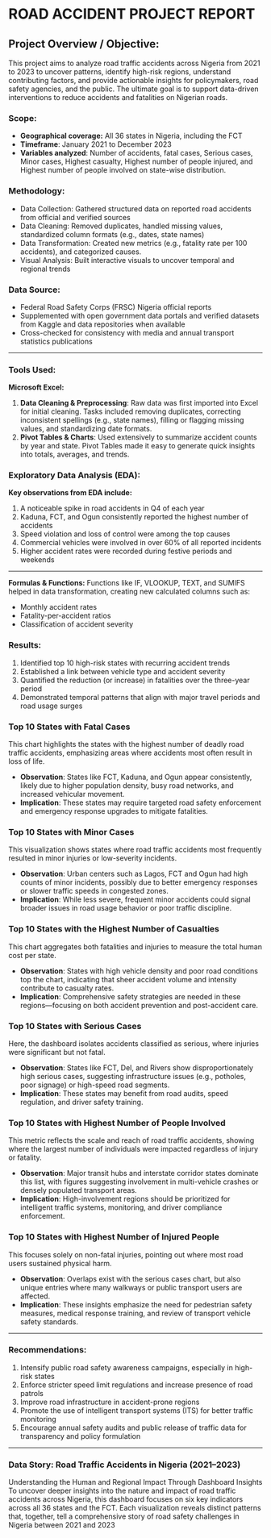 # ROAD ACCIDENT PROJECT REPORT

## **Project Overview / Objective:**
This project aims to analyze road traffic accidents across Nigeria from 2021 to 2023 to uncover patterns, identify high-risk regions, understand contributing factors, and provide actionable insights for policymakers, road safety agencies, and the public. The ultimate goal is to support data-driven interventions to reduce accidents and fatalities on Nigerian roads.

### **Scope:**
* **Geographical coverage:** All 36 states in Nigeria, including the FCT
* **Timeframe**: January 2021 to December 2023
* **Variables analyzed**: Number of accidents, fatal cases, Serious cases, Minor cases, Highest casualty, Highest number of people injured, and Highest number of people involved on state-wise distribution.

### **Methodology:**
* Data Collection: Gathered structured data on reported road accidents from official and verified sources
* Data Cleaning: Removed duplicates, handled missing values, standardized column formats (e.g., dates, state names)
* Data Transformation: Created new metrics (e.g., fatality rate per 100 accidents), and categorized causes.
* Visual Analysis: Built interactive visuals to uncover temporal and regional trends

### **Data Source:**
* Federal Road Safety Corps (FRSC) Nigeria official reports
* Supplemented with open government data portals and verified datasets from Kaggle and data repositories when available
* Cross-checked for consistency with media and annual transport statistics publications

---
### **Tools Used:**
**Microsoft Excel:**
1. **Data Cleaning & Preprocessing**:
  Raw data was first imported into Excel for initial cleaning. Tasks included removing duplicates, correcting inconsistent spellings (e.g., state names), filling or flagging missing values, and standardizing date formats.
2. **Pivot Tables & Charts**:
  Used extensively to summarize accident counts by year and state. Pivot Tables made it easy to generate quick insights into totals, averages, and trends.

### **Exploratory Data Analysis (EDA):**
**Key observations from EDA include:**
1. A noticeable spike in road accidents in Q4 of each year
2. Kaduna, FCT, and Ogun consistently reported the highest number of accidents
3. Speed violation and loss of control were among the top causes
4. Commercial vehicles were involved in over 60% of all reported incidents
5. Higher accident rates were recorded during festive periods and weekends

---

 __Formulas & Functions:__
Functions like IF, VLOOKUP, TEXT, and SUMIFS helped in data transformation, creating new calculated columns such as:
* Monthly accident rates
* Fatality-per-accident ratios
* Classification of accident severity

### **Results**:
1. Identified top 10 high-risk states with recurring accident trends
2. Established a link between vehicle type and accident severity
3. Quantified the reduction (or increase) in fatalities over the three-year period
4. Demonstrated temporal patterns that align with major travel periods and road usage surges

### **Top 10 States with Fatal Cases**
This chart highlights the states with the highest number of deadly road traffic accidents, emphasizing areas where accidents most often result in loss of life.
* **Observation**: States like FCT, Kaduna, and Ogun appear consistently, likely due to higher population density, busy road networks, and increased vehicular movement.
* **Implication**: These states may require targeted road safety enforcement and emergency response upgrades to mitigate fatalities.

### **Top 10 States with Minor Cases**
This visualization shows states where road traffic accidents most frequently resulted in minor injuries or low-severity incidents.
* **Observation**: Urban centers such as Lagos, FCT and Ogun had high counts of minor incidents, possibly due to better emergency responses or slower traffic speeds in congested zones.
* **Implication**: While less severe, frequent minor accidents could signal broader issues in road usage behavior or poor traffic discipline.

### **Top 10 States with the Highest Number of Casualties**
This chart aggregates both fatalities and injuries to measure the total human cost per state.
* **Observation**: States with high vehicle density and poor road conditions top the chart, indicating that sheer accident volume and intensity contribute to casualty rates.
* **Implication**: Comprehensive safety strategies are needed in these regions—focusing on both accident prevention and post-accident care.

### **Top 10 States with Serious Cases**
Here, the dashboard isolates accidents classified as serious, where injuries were significant but not fatal.
* **Observation**: States like FCT, Del, and Rivers show disproportionately high serious cases, suggesting infrastructure issues (e.g., potholes, poor signage) or high-speed road segments.
* **Implication**: These states may benefit from road audits, speed regulation, and driver safety training.

### **Top 10 States with Highest Number of People Involved**
This metric reflects the scale and reach of road traffic accidents, showing where the largest number of individuals were impacted regardless of injury or fatality.
* **Observation**: Major transit hubs and interstate corridor states dominate this list, with figures suggesting involvement in multi-vehicle crashes or densely populated transport areas.
* **Implication**: High-involvement regions should be prioritized for intelligent traffic systems, monitoring, and driver compliance enforcement.

### **Top 10 States with Highest Number of Injured People**
This focuses solely on non-fatal injuries, pointing out where most road users sustained physical harm.
* **Observation**: Overlaps exist with the serious cases chart, but also unique entries where many walkways or public transport users are affected.
* **Implication**: These insights emphasize the need for pedestrian safety measures, medical response training, and review of transport vehicle safety standards.

---
### **Recommendations**:
1. Intensify public road safety awareness campaigns, especially in high-risk states
2. Enforce stricter speed limit regulations and increase presence of road patrols
3. Improve road infrastructure in accident-prone regions
4. Promote the use of intelligent transport systems (ITS) for better traffic monitoring
5. Encourage annual safety audits and public release of traffic data for transparency and policy formulation

---
### **Data Story: Road Traffic Accidents in Nigeria (2021–2023)**
Understanding the Human and Regional Impact Through Dashboard Insights
To uncover deeper insights into the nature and impact of road traffic accidents across Nigeria, this dashboard focuses on six key indicators across all 36 states and the FCT. Each visualization reveals distinct patterns that, together, tell a comprehensive story of road safety challenges in Nigeria between 2021 and 2023


